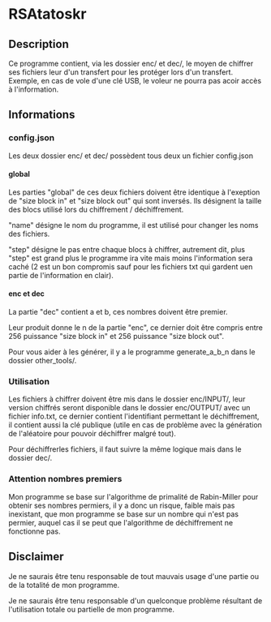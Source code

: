 # RSAtatoskr

## Description

Ce programme contient, via les dossier enc/ et dec/, le moyen de chiffrer ses fichiers leur d'un transfert pour les protéger lors d'un transfert. 
Exemple, en cas de vole d'une clé USB, le voleur ne pourra pas acoir accès à l'information.

## Informations

### config.json

Les deux dossier enc/ et dec/ possèdent tous deux un fichier config.json

#### global

Les parties "global" de ces deux fichiers doivent être identique à l'exeption de "size block in" et "size block out" qui sont inversés.
Ils désignent la taille des blocs utilisé lors du chiffrement / déchiffrement.

"name" désigne le nom du programme, il est utilisé pour changer les noms des fichiers.

"step" désigne le pas entre chaque blocs à chiffrer, autrement dit, plus "step" est grand plus le programme ira vite mais moins l'information sera caché (2 est un bon compromis sauf pour les fichiers txt qui gardent uen partie de l'information en clair).

#### enc et dec

La partie "dec" contient a et b, ces nombres doivent être premier.

Leur produit donne le n de la partie "enc", ce dernier doit être compris entre 256 puissance "size block in" et 256 puissance "size block out".

Pour vous aider à les générer, il y a le programme generate_a_b_n dans le dossier other_tools/.

### Utilisation

Les fichiers à chiffrer doivent être mis dans le dossier enc/INPUT/, leur version chiffrés seront disponible dans le dossier enc/OUTPUT/ avec un fichier info.txt, ce dernier contient l'identifiant permettant le déchiffrement, il contient aussi la clé publique (utile en cas de problème avec la génération de l'aléatoire pour pouvoir déchiffrer malgré tout).

Pour déchiffrerles fichiers, il faut suivre la même logique mais dans le dossier dec/.

### Attention nombres premiers

Mon programme se base sur l'algorithme de primalité de Rabin-Miller pour obtenir ses nombres permiers, il y a donc un risque, faible mais pas inexistant, que mon programme se base sur un nombre qui n'est pas permier, auquel cas il se peut que l'algorithme de déchiffrement ne fonctionne pas.

## Disclaimer

Je ne saurais être tenu responsable de tout mauvais usage d'une partie ou de la totalité de mon programme.

Je ne saurais être tenu responsable d'un quelconque problème résultant de l'utilisation totale ou partielle de mon programme.
